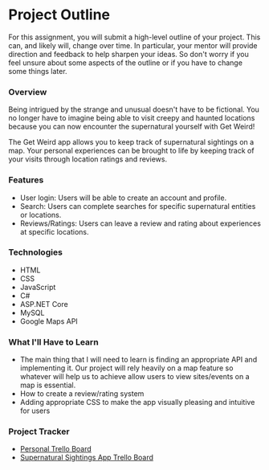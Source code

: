 # Project Outline
For this assignment, you will submit a high-level outline of your project. This can, and likely will, change over time. In particular, your mentor will provide direction and feedback to help sharpen your ideas. So don't worry if you feel unsure about some aspects of the outline or if you have to change some things later.

### Overview
Being intrigued by the strange and unusual doesn't have to be fictional. You no longer have to imagine being able to visit creepy and haunted locations because you can now encounter the supernatural yourself with Get Weird!

The Get Weird app allows you to keep track of supernatural sightings on a map. Your personal experiences can be brought to life by keeping track of your visits through location ratings and reviews. 

### Features
* User login: Users will be able to create an account and profile.
* Search: Users can complete searches for specific supernatural entities or locations.
* Reviews/Ratings: Users can leave a review and rating about experiences at specific locations.

### Technologies
* HTML
* CSS
* JavaScript
* C#
* ASP.NET Core
* MySQL
* Google Maps API

### What I'll Have to Learn
* The main thing that I will need to learn is finding an appropriate API and implementing it. Our project will rely heavily on a map feature so whatever will help us to achieve allow users to view sites/events on a map is essential.
* How to create a review/rating system
* Adding appropriate CSS to make the app visually pleasing and intuitive for users

### Project Tracker
* [Personal Trello Board](https://trello.com/b/G6dCQuCR/liftoff-get-weird-app)
* [Supernatural Sightings App Trello Board](https://trello.com/b/Mqo2zVIi/supernatural-sightings-app)
